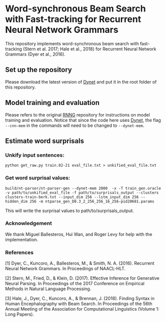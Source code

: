# Word-synchronous Beam Search with Fast-tracking for Recurrent Neural Network Grammars

This repository implements word-synchronous beam search with fast-tracking (Stern et al. 2017; Hale et al., 2018) for Recurrent Neural Network Grammars (Dyer et al., 2016).

## Set up the repository

Please download the latest version of [Dynet](https://github.com/clab/dynet) and put it in the root folder of this repository.

## Model training and evaluation

Please refers to the original [RNNG](https://github.com/clab/rnng) repository for instructions on model training and evaluation. Notice that since the code here uses [Dynet](https://github.com/clab/dynet), the flag `--cnn-mem` in the commands will need to be changed to `--dynet-mem`.

## Estimate word surprisals

### Unkify input sentences: 

    python get_raw.py train.02-21 eval_file.txt > unkified_eval_file.txt

### Get word surprisal values:

    build/nt-parser/nt-parser-gen --dynet-mem 2000  -x -T train_gen.oracle -v path/to/unkified_eval_file -f path/to/surprisals_output --clusters clusters-train-berk.txt --input_dim 256 --lstm_input_dim 256 --hidden_dim 256 -m ntparse_gen_D0.3_2_256_256_16_256-pid20681.params

This will write the surprisal values to path/to/surprisals_output.

### Acknowledgement

We thank Miguel Ballesteros, Hui Wan, and Roger Levy for help with the implementation.

### References

[1] Dyer, C., Kuncoro, A., Ballesteros, M., & Smith, N. A. (2016). Recurrent Neural Network Grammars. In Proceedings of NAACL-HLT.

[2] Stern, M., Fried, D., & Klein, D. (2017). Effective Inference for Generative Neural Parsing. In Proceedings of the 2017 Conference on Empirical Methods in Natural Language Processing.

[3] Hale, J., Dyer, C., Kuncoro, A., & Brennan, J. (2018). Finding Syntax in Human Encephalography with Beam Search. In Proceedings of the 56th Annual Meeting of the Association for Computational Linguistics (Volume 1: Long Papers).
